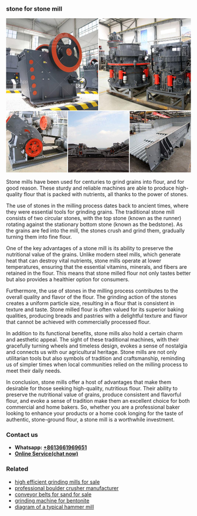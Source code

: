 <h3>stone for stone mill</h3><img src='1706754288.jpg' alt=''><p>Stone mills have been used for centuries to grind grains into flour, and for good reason. These sturdy and reliable machines are able to produce high-quality flour that is packed with nutrients, all thanks to the power of stones.</p><p>The use of stones in the milling process dates back to ancient times, where they were essential tools for grinding grains. The traditional stone mill consists of two circular stones, with the top stone (known as the runner) rotating against the stationary bottom stone (known as the bedstone). As the grains are fed into the mill, the stones crush and grind them, gradually turning them into fine flour.</p><p>One of the key advantages of a stone mill is its ability to preserve the nutritional value of the grains. Unlike modern steel mills, which generate heat that can destroy vital nutrients, stone mills operate at lower temperatures, ensuring that the essential vitamins, minerals, and fibers are retained in the flour. This means that stone milled flour not only tastes better but also provides a healthier option for consumers.</p><p>Furthermore, the use of stones in the milling process contributes to the overall quality and flavor of the flour. The grinding action of the stones creates a uniform particle size, resulting in a flour that is consistent in texture and taste. Stone milled flour is often valued for its superior baking qualities, producing breads and pastries with a delightful texture and flavor that cannot be achieved with commercially processed flour.</p><p>In addition to its functional benefits, stone mills also hold a certain charm and aesthetic appeal. The sight of these traditional machines, with their gracefully turning wheels and timeless design, evokes a sense of nostalgia and connects us with our agricultural heritage. Stone mills are not only utilitarian tools but also symbols of tradition and craftsmanship, reminding us of simpler times when local communities relied on the milling process to meet their daily needs.</p><p>In conclusion, stone mills offer a host of advantages that make them desirable for those seeking high-quality, nutritious flour. Their ability to preserve the nutritional value of grains, produce consistent and flavorful flour, and evoke a sense of tradition make them an excellent choice for both commercial and home bakers. So, whether you are a professional baker looking to enhance your products or a home cook longing for the taste of authentic, stone-ground flour, a stone mill is a worthwhile investment.</p><h3>Contact us</h3><ul><li><strong>Whatsapp:&nbsp;<a href="https://wa.me/8613661969651">+8613661969651</a></strong></li><li><a href="https://swt.shibang-china.com/?git&amp;zhl&amp;stone for stone mill"><strong>Online Service(chat now)</strong></a></li></ul><h3>Related</h3><ul><li><a href='high efficient grinding mills for sale.md'>high efficient grinding mills for sale</a></li><li><a href='professional boulder crusher manufacturer.md'>professional boulder crusher manufacturer</a></li><li><a href='conveyor belts for sand for sale.md'>conveyor belts for sand for sale</a></li><li><a href='grinding machine for bentonite.md'>grinding machine for bentonite</a></li><li><a href='diagram of a typical hammer mill.md'>diagram of a typical hammer mill</a></li></ul>